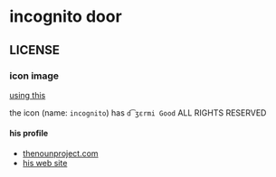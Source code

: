# incognito door

## LICENSE

### icon image

[using this](https://thenounproject.com/icon/incognito-7572/)

the icon (name: `incognito`) has `d͡ʒɛrmi Good` ALL RIGHTS RESERVED

#### his profile

- [thenounproject.com](https://thenounproject.com/geremygood/)
- [his web site](https://www.geremy.design/)
